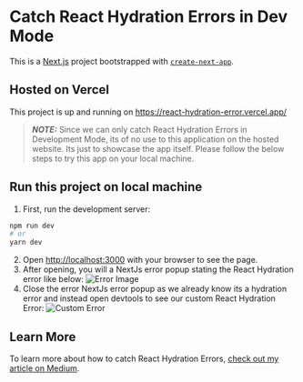 # Catch React Hydration Errors in Dev Mode

This is a [Next.js](https://nextjs.org/) project bootstrapped with [`create-next-app`](https://github.com/vercel/next.js/tree/canary/packages/create-next-app).

## Hosted on Vercel

This project is up and running on <https://react-hydration-error.vercel.app/>

> **_NOTE:_**  Since we can only catch React Hydration Errors in Development Mode, its of no use to this application on the hosted website. Its just to showcase the app itself. Please follow the below steps to try this app on your local machine.

## Run this project on local machine

1. First, run the development server:

```bash
npm run dev
# or
yarn dev
```
2. Open [http://localhost:3000](http://localhost:3000) with your browser to see the page.
3. After opening, you will a NextJs error popup stating the React Hydration error like below:
![Error Image](https://user-images.githubusercontent.com/51703039/205663964-eba2e6ea-2dd9-49b0-a454-ce8f1108c9c4.png)
4. Close the error NextJs error popup as we already know its a hydration error and instead open devtools to see our custom React Hydration Error:
![Custom Error](https://user-images.githubusercontent.com/51703039/205664749-84e3e0a1-dd76-4215-903b-e1e3fdfc0c0e.png)

## Learn More

To learn more about how to catch React Hydration Errors, [check out my article on Medium](https://suncommander.medium.com/how-to-catch-and-log-react-hydration-errors-3f507ca83d5f).
